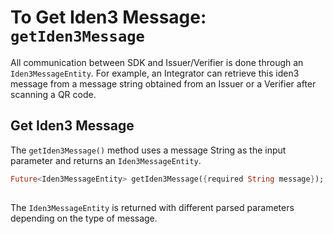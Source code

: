 # To Get Iden3 Message: `getIden3Message` 
 
All communication between SDK and Issuer/Verifier is done through an `Iden3MessageEntity`. For example, an Integrator can retrieve this iden3 message from a message string obtained from an Issuer or a Verifier after scanning a QR code. 

## Get Iden3 Message

The `getIden3Message()` method uses a message String as the input parameter and returns an `Iden3MessageEntity`.
 
```dart
Future<Iden3MessageEntity> getIden3Message({required String message});
   
```

The `Iden3MessageEntity` is returned with different parsed parameters depending on the type of message.
